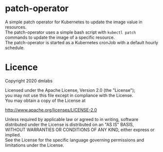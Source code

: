 # patch-operator
A simple patch operator for Kubernetes to update the image value in resources.  
The patch-operator uses a simple bash script with `kubectl patch` commands to update the image of a specific resource.  
The patch-operator is started as a Kubernetes cronJob with a default hourly schedule.

# Licence
Copyright 2020 dmlabs  

Licensed under the Apache License, Version 2.0 (the "License");  
you may not use this file except in compliance with the License.  
You may obtain a copy of the License at  

http://www.apache.org/licenses/LICENSE-2.0

Unless required by applicable law or agreed to in writing, software  
distributed under the License is distributed on an "AS IS" BASIS,  
WITHOUT WARRANTIES OR CONDITIONS OF ANY KIND, either express or implied.  
See the License for the specific language governing permissions and  
limitations under the License.  
